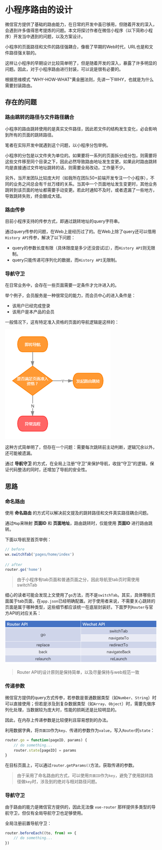 # 小程序路由的设计

微信官方提供了基础的路由能力，在日常的开发中虽已够用，但随着开发的深入，会遇到许多值得思考提炼的问题。本文将探讨作者在微信小程序（以下简称小程序）开发当中遇到的问题，以及方案设计。

小程序的页面路径和文件的路径强耦合，像极了早期的Web时代，URL也是和文件路径强关联的。

这样让小程序的早期设计比较简单明了，但是随着开发的深入，暴露了许多明显的问题。因此，对于小程序路由进行封装，可以说是很有必要的。

根据思维模式 “WHY-HOW-WHAT"黄金圈法则，先讲一下WHY，也就是为什么需要封装路由。

## 存在的问题

### 路由跳转的路径与文件路径耦合

小程序的路由跳转使用的是真实文件路径，因此若文件的结构发生变化，必会影响到所有的页面的跳转路径。

笔者在实际开发中就遇到这个问题，以小程序分包举例。

小程序的分包是以文件夹为单位的。如果要将一系列的页面拆分成分包，则需要将这些文件移至同个目录之下，因此必然导致路由地址发生变更。如果此时路由跳转均是直接通过文件地址跳转的话，则需要全局改动，工作量不少。

另外，当开发团队比较庞大时（如我所在团队50+前端开发专注一个小程序），不同的业务之间总会有千丝万缕的关系。当其中一个页面地址发生变更时，其他业务跳转到该页面的地址都需要手动变更。若此时通知不及时，或者遗漏了一些地方，导致跳转失败，终会酿成大错。

### 路由传参

目前小程序支持的传参方式，即通过跳转地址的query字符串。

通过query传参的问题，在Web上是经历过了的。在Web上除了query还可以借用`History API`传参，解决了以下问题：

- query的参数长度有限（具体限度是多少还没尝试过），而`History API`则无限制。
- query只能传递可序列化的数据，而`History API`无限制。

### 导航守卫

在日常业务中，会存在一些页面需要一定条件才允许进入的。

举个例子，会员服务是一种很常见的能力，而会员中心的进入条件是：

- 该用户已经完成登录
- 该用户是本产品的会员

一般情况下，这有特定准入资格的页面的导航逻辑是这样的：

![](images/router-wrapper/navigation-guards.png)

这种方式简单明了，但存在一个问题：需要每次跳转前主动判断，逻辑冗余以外，还可能被遗漏。

通过 **导航守卫** 的方式，在全局上注册“守卫”来保护导航，收拢“守卫”的逻辑，保证代码整洁的同时，还增加了导航的安全性。

## 思路


### 命名路由

使用 **命名路由** 的方式可以解决前文提及的跳转路径和文件真实路径耦合问题。

通过`Map`来映射 **页面ID** 和 **页面地址**，路由跳转时，仅能使用 **页面ID** 进行路由跳转。

下面以导航至首页举例：

```js
// before
wx.switchTab('pages/home/index')

// after
router.go('home')
```

> 由于小程序有tab页面和普通页面之分，因此导航至tab页时需使用switchTab

细心的读者可能会发现上文使用了`go`方法，而不是`switchTab`。其实，具体哪些页面属于tab页面，在`app.json`已经明确配置。对于使用者来说，不需要关心跳转的页面是属于哪种类型，这些细节都应该统一在底层封装好。下面罗列`Router`与官方API的对应关系：

![](images/router-wrapper/api-relation.png)

> Router API的设计原则是保持简单，以及尽量保持与web规范一致

### 传递参数

微信官方提供的query方式传参，若参数是普通数据类型（如`Number`、`String`）时可以直接使用；但若是涉及到复杂数据类型（如`Array`、`Object`）时，需要先做序列化处理，当数据较为庞大时，性能的损耗还是比较明显的。

因此，在内存上传递参数是比较便利且容易想到的办法。

利用数据字典，将`页面ID`作为`key`、传递的参数作为`value`，写入`Router`的`state`：

```js
router.go = function(pageID, params) {
    // do something...
    router.state[pageID] = params
}
```

在目标页面上，可以通过`router.getParams()`方法，获取传递的参数。

> 由于采用了命名路由的方式，可以使用`页面ID`作为`key`，避免了使用跳转路径做`key`时，涉及到的绝对与相对路径问题。

### 导航守卫

由于路由的能力是微信官方提供的，因此无法像 `vue-router` 那样提供多类型的导航守卫，但仅有全局导航守卫也足够使用。

全局注册前置导航守卫：

```js
router.beforeEach((to, from) => {
    // do something...
})
```